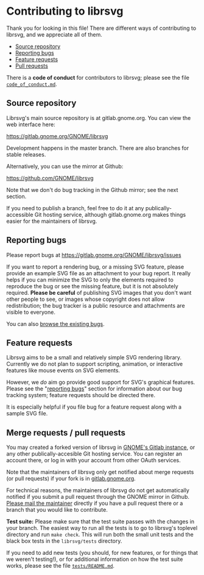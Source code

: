 Contributing to librsvg
=======================

Thank you for looking in this file!  There are different ways of
contributing to librsvg, and we appreciate all of them.

* [Source repository](#source-code)
* [Reporting bugs](#reporting-bugs)
* [Feature requests](#feature-requests)
* [Pull requests](#pull-requests)

There is a **code of conduct** for contributors to librsvg; please see the
file [`code_of_conduct.md`][coc].

## Source repository

Librsvg's main source repository is at gitlab.gnome.org.  You can view
the web interface here:

https://gitlab.gnome.org/GNOME/librsvg

Development happens in the master branch.  There are also branches for
stable releases.

Alternatively, you can use the mirror at Github:

https://github.com/GNOME/librsvg

Note that we don't do bug tracking in the Github mirror; see the next
section.

If you need to publish a branch, feel free to do it at any
publically-accessible Git hosting service, although gitlab.gnome.org
makes things easier for the maintainers of librsvg.

## Reporting bugs

Please report bugs at https://gitlab.gnome.org/GNOME/librsvg/issues

If you want to report a rendering bug, or a missing SVG feature,
please provide an example SVG file as an attachment to your bug
report.  It really helps if you can minimize the SVG to only the
elements required to reproduce the bug or see the missing feature, but
it is not absolutely required.  **Please be careful** of publishing
SVG images that you don't want other people to see, or images whose
copyright does not allow redistribution; the bug tracker is a public
resource and attachments are visible to everyone.

You can also [browse the existing bugs][bugs-browse].

## Feature requests

Librsvg aims to be a small and relatively simple SVG rendering
library.  Currently we do not plan to support scripting, animation, or
interactive features like mouse events on SVG elements.

However, we *do* aim go provide good support for SVG's graphical
features.  Please see the "[reporting bugs](#reporting-bugs)" section for
information about our bug tracking system; feature requests should be
directed there.

It is especially helpful if you file bug for a feature request along
with a sample SVG file.

## Merge requests / pull requests

You may created a forked version of librsvg in [GNOME's Gitlab
instance][gitlab], or any other publically-accesible Git hosting
service.  You can register an account there, or log in with your
account from other OAuth services.

Note that the maintainers of librsvg only get notified about merge
requests (or pull requests) if your fork is in
[gitlab.gnome.org][gitlab].

For technical reasons, the maintainers of librsvg do not get
automatically notified if you submit a pull request through the GNOME
mirror in Github.  [Please mail the maintainer][mail] directly if you
have a pull request there or a branch that you would like to
contribute.

**Test suite:** Please make sure that the test suite passes with the
changes in your branch.  The easiest way to run all the tests is to go
to librsvg's toplevel directory and run `make check`.  This will run
both the small unit tests and the black box tests in the
`librsvg/tests` directory.

If you need to add new tests (you should, for new features, or for
things that we weren't testing!), or for additional information on how
the test suite works, please see the file [`tests/README.md`][tests-readme].

[coc]: code_of_conduct.md
[gitlab]: https://gitlab.gnome.org/GNOME/librsvg
[bugs-browse]: https://gitlab.gnome.org/GNOME/librsvg/issues
[mail]: mailto:federico@gnome.org
[tests-readme]: tests/README.md
